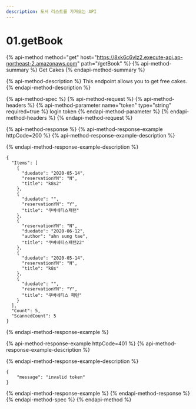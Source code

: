 ```yaml
---
description: 도서 리스트를 가져오는 API
---
```


# 01.getBook

{% api-method method="get" host="https://8xk6c6vlz2.execute-api.ap-northeast-2.amazonaws.com" path="/getBook" %}
{% api-method-summary %}
Get Cakes
{% endapi-method-summary %}

{% api-method-description %}
This endpoint allows you to get free cakes.
{% endapi-method-description %}

{% api-method-spec %}
{% api-method-request %}
{% api-method-headers %}
{% api-method-parameter name="token" type="string" required=true %}
login token
{% endapi-method-parameter %}
{% endapi-method-headers %}
{% endapi-method-request %}

{% api-method-response %}
{% api-method-response-example httpCode=200 %}
{% api-method-response-example-description %}

{% endapi-method-response-example-description %}

```
{
  "Items": [
    {
      "duedate": "2020-05-14",
      "reservationYN": "N",
      "title": "k8s2"
    },
    {
      "duedate": "",
      "reservationYN": "Y",
      "title": "쿠버네티스패턴"
    },
    {
      "reservationYN": "N",
      "duedate": "2020-06-12",
      "author": "ahn sung tae",
      "title": "쿠버네티스패턴22"
    },
    {
      "duedate": "2020-05-14",
      "reservationYN": "N",
      "title": "k8s"
    },
    {
      "duedate": "",
      "reservationYN": "Y",
      "title": "쿠버네티스 패턴"
    }
  ],
  "Count": 5,
  "ScannedCount": 5
}
```
{% endapi-method-response-example %}

{% api-method-response-example httpCode=401 %}
{% api-method-response-example-description %}

{% endapi-method-response-example-description %}

```
{
    "message": "invalid token"
}
```
{% endapi-method-response-example %}
{% endapi-method-response %}
{% endapi-method-spec %}
{% endapi-method %}




